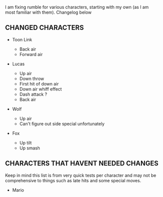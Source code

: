 
I am fixing rumble for various characters, starting with my own (as I am most familiar with them). Changelog below

## CHANGED CHARACTERS

- Toon Link
  - Back air
  - Forward air

- Lucas
  - Up air
  - Down throw
  - First hit of down air
  - Down air whiff effect
  - Dash attack ?
  - Back air

- Wolf
  - Up air
  - Can't figure out side special unfortunately

- Fox
  - Up tilt
  - Up smash

## CHARACTERS THAT HAVENT NEEDED CHANGES

Keep in mind this list is from very quick tests per character and may not be comprehensive to things such as late hits and some special moves.

- Mario


